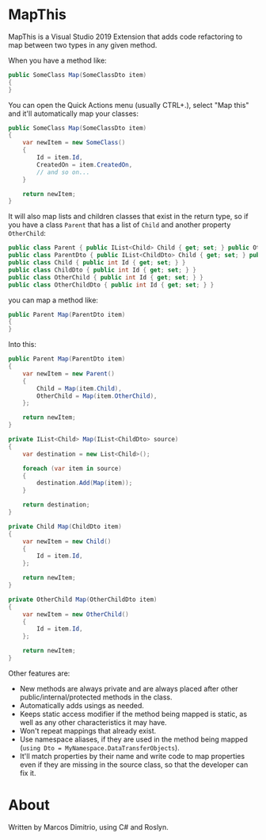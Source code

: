 # MapThis

MapThis is a Visual Studio 2019 Extension that adds code refactoring 
to map between two types in any given method.

When you have a method like:

```csharp
public SomeClass Map(SomeClassDto item)
{
}
```
    
You can open the Quick Actions menu (usually CTRL+.), select "Map 
this" and it'll automatically map your classes:

```csharp
public SomeClass Map(SomeClassDto item)
{
    var newItem = new SomeClass()
    {
        Id = item.Id,
        CreatedOn = item.CreatedOn,
        // and so on...
    }

    return newItem;
}
```

It will also map lists and children classes that exist in the 
return type, so if you have a class `Parent` that has a list of 
`Child` and another property `OtherChild`:

```csharp
public class Parent { public IList<Child> Child { get; set; } public OtherChild OtherChild { get; set; } }
public class ParentDto { public IList<ChildDto> Child { get; set; } public OtherChildDto OtherChild { get; set; } }
public class Child { public int Id { get; set; } }
public class ChildDto { public int Id { get; set; } }
public class OtherChild { public int Id { get; set; } }
public class OtherChildDto { public int Id { get; set; } }
```

you can map a method like:

```csharp
public Parent Map(ParentDto item)
{
}
```

Into this:

```csharp
public Parent Map(ParentDto item)
{
    var newItem = new Parent()
    {
        Child = Map(item.Child),
        OtherChild = Map(item.OtherChild),
    };

    return newItem;
}

private IList<Child> Map(IList<ChildDto> source)
{
    var destination = new List<Child>();

    foreach (var item in source)
    {
        destination.Add(Map(item));
    }

    return destination;
}

private Child Map(ChildDto item)
{
    var newItem = new Child()
    {
        Id = item.Id,
    };

    return newItem;
}

private OtherChild Map(OtherChildDto item)
{
    var newItem = new OtherChild()
    {
        Id = item.Id,
    };

    return newItem;
}
```

Other features are:

- New methods are always private and are always placed 
  after other public/internal/protected methods in the class.
- Automatically adds usings as needed.
- Keeps static access modifier if the method being mapped 
  is static, as well as any other characteristics it may have.
- Won't repeat mappings that already exist.
- Use namespace aliases, if they are used in the method
  being mapped (`using Dto = MyNamespace.DataTransferObjects`).
- It'll match properties by their name and write code 
  to map properties even if they are missing in the source 
  class, so that the developer can fix it.

# About

Written by Marcos Dimitrio, using C# and Roslyn.
